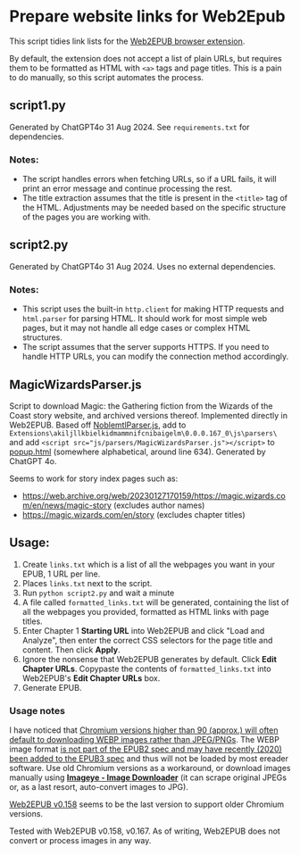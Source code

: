 # Prepare website links for Web2Epub

This script tidies link lists for the [Web2EPUB browser extension](https://github.com/dteviot/WebToEpub). 

By default, the extension does not accept a list of plain URLs, but requires them to be formatted as HTML with `<a>` tags and page titles. This is a pain to do manually, so this script automates the process.

## script1.py
Generated by ChatGPT4o 31 Aug 2024. See `requirements.txt` for dependencies.

### Notes:
- The script handles errors when fetching URLs, so if a URL fails, it will print an error message and continue processing the rest.
- The title extraction assumes that the title is present in the `<title>` tag of the HTML. Adjustments may be needed based on the specific structure of the pages you are working with.

## script2.py
Generated by ChatGPT4o 31 Aug 2024. Uses no external dependencies.

### Notes:
- This script uses the built-in `http.client` for making HTTP requests and `html.parser` for parsing HTML. It should work for most simple web pages, but it may not handle all edge cases or complex HTML structures.
- The script assumes that the server supports HTTPS. If you need to handle HTTP URLs, you can modify the connection method accordingly.

## MagicWizardsParser.js
Script to download Magic: the Gathering fiction from the Wizards of the Coast story website, and archived versions thereof. Implemented directly in Web2EPUB. Based off [NoblemtlParser.js](https://github.com/dteviot/WebToEpub/blob/ExperimentalTabMode/plugin/js/parsers/NoblemtlParser.js), add to `Extensions\akiljllkbielkidmammnifcnibaigelm\0.0.0.167_0\js\parsers\` and add `<script src="js/parsers/MagicWizardsParser.js"></script>` to [popup.html](https://github.com/dteviot/WebToEpub/blob/ExperimentalTabMode/plugin/popup.html) (somewhere alphabetical, around line 634). Generated by ChatGPT 4o. 

Seems to work for story index pages such as:
- https://web.archive.org/web/20230127170159/https://magic.wizards.com/en/news/magic-story (excludes author names)
- https://magic.wizards.com/en/story (excludes chapter titles)

## Usage:

1. Create `links.txt` which is a list of all the webpages you want in your EPUB, 1 URL per line.
2. Places `links.txt` next to the script.
3. Run `python script2.py` and wait a minute
4. A file called `formatted_links.txt` will be generated, containing the list of all the webpages you provided, formatted as HTML links with page titles.
5. Enter Chapter 1 **Starting URL** into Web2EPUB and click "Load and Analyze", then enter the correct CSS selectors for the page title and content. Then click **Apply**. 
6. Ignore the nonsense that Web2EPUB generates by default. Click **Edit Chapter URLs**. Copypaste the contents of `formatted_links.txt` into Web2EPUB's **Edit Chapter URLs** box.
7. Generate EPUB. 

### Usage notes 
I have noticed that [Chromium versions higher than 90 (approx.) will often default to downloading WEBP images rather than JPEG/PNGs](https://github.com/win32ss/supermium/issues/679). The WEBP image format [is not part of the EPUB2 spec and may have recently (2020) been added to the EPUB3 spec](https://github.com/w3c/epub-specs/issues/1344) and thus will not be loaded by most ereader software. Use old Chromium versions as a workaround, or download images manually using **[Imageye - Image Downloader](https://chromewebstore.google.com/detail/image-downloader-imageye/agionbommeaifngbhincahgmoflcikhm)** (it can scrape original JPEGs or, as a last resort, auto-convert images to JPG). 

[Web2EPUB v0.158](https://github.com/dteviot/WebToEpub/releases/tag/0.0.0.158) seems to be the last version to support older Chromium versions.

Tested with Web2EPUB v0.158, v0.167. As of writing, Web2EPUB does not convert or process images in any way.
